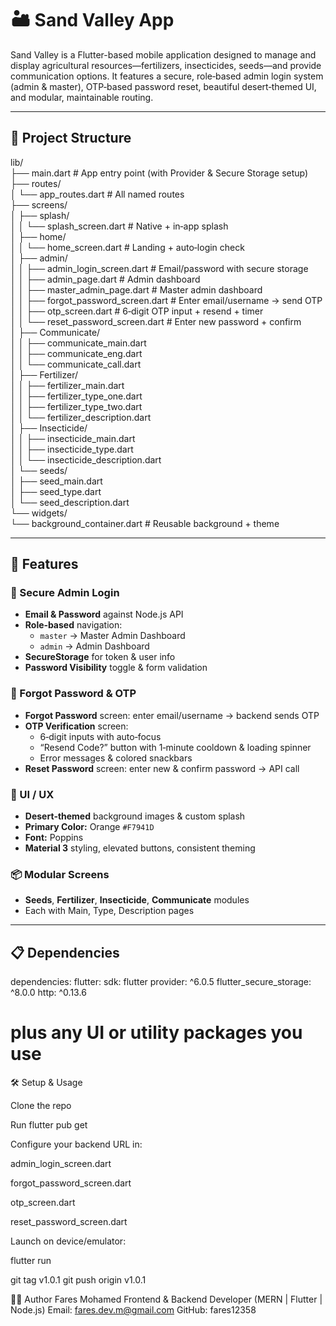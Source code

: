 # 🏜️ Sand Valley App

Sand Valley is a Flutter-based mobile application designed to manage and display agricultural resources—fertilizers, insecticides, seeds—and provide communication options. It features a secure, role‑based admin login system (admin & master), OTP‑based password reset, beautiful desert‑themed UI, and modular, maintainable routing.

---

## 📂 Project Structure

lib/ <br>
├── main.dart # App entry point (with Provider & Secure Storage setup)<br>
├── routes/<br>
│ └── app_routes.dart # All named routes<br>
├── screens/<br>
│ ├── splash/<br>
│ │ └── splash_screen.dart # Native + in‑app splash<br>
│ ├── home/<br>
│ │ └── home_screen.dart # Landing + auto‑login check<br>
│ ├── admin/<br>
│ │ ├── admin_login_screen.dart # Email/password with secure storage<br>
│ │ ├── admin_page.dart # Admin dashboard<br>
│ │ ├── master_admin_page.dart # Master admin dashboard<br>
│ │ ├── forgot_password_screen.dart # Enter email/username → send OTP<br>
│ │ ├── otp_screen.dart # 6‑digit OTP input + resend + timer<br>
│ │ └── reset_password_screen.dart # Enter new password + confirm<br>
│ ├── Communicate/<br>
│ │ ├── communicate_main.dart<br>
│ │ ├── communicate_eng.dart<br>
│ │ └── communicate_call.dart<br>
│ ├── Fertilizer/<br>
│ │ ├── fertilizer_main.dart<br>
│ │ ├── fertilizer_type_one.dart<br>
│ │ ├── fertilizer_type_two.dart<br>
│ │ └── fertilizer_description.dart<br>
│ ├── Insecticide/<br>
│ │ ├── insecticide_main.dart<br>
│ │ ├── insecticide_type.dart<br>
│ │ └── insecticide_description.dart<br>
│ └── seeds/<br>
│ ├── seed_main.dart<br>
│ ├── seed_type.dart<br>
│ └── seed_description.dart<br>
└── widgets/<br>
└── background_container.dart # Reusable background + theme<br>

---

## 🚀 Features

### 🔐 Secure Admin Login

- **Email & Password** against Node.js API
- **Role‑based** navigation:
  - `master` → Master Admin Dashboard
  - `admin` → Admin Dashboard
- **SecureStorage** for token & user info
- **Password Visibility** toggle & form validation

### 🔁 Forgot Password & OTP

- **Forgot Password** screen: enter email/username → backend sends OTP
- **OTP Verification** screen:
  - 6‑digit inputs with auto‑focus
  - “Resend Code?” button with 1‑minute cooldown & loading spinner
  - Error messages & colored snackbars
- **Reset Password** screen: enter new & confirm password → API call

### 📱 UI / UX

- **Desert‑themed** background images & custom splash
- **Primary Color:** Orange `#F7941D`
- **Font:** Poppins
- **Material 3** styling, elevated buttons, consistent theming

### 📦 Modular Screens

- **Seeds**, **Fertilizer**, **Insecticide**, **Communicate** modules
- Each with Main, Type, Description pages

---

## 📋 Dependencies

dependencies:
flutter:
sdk: flutter
provider: ^6.0.5
flutter_secure_storage: ^8.0.0
http: ^0.13.6

# plus any UI or utility packages you use

🛠️ Setup & Usage<br>

Clone the repo<br>

Run flutter pub get<br>

Configure your backend URL in:<br>

admin_login_screen.dart<br>

forgot_password_screen.dart<br>

otp_screen.dart<br>

reset_password_screen.dart<br>

Launch on device/emulator:<br>

flutter run<br>

git tag v1.0.1
git push origin v1.0.1


👨‍💻 Author
Fares Mohamed
Frontend & Backend Developer (MERN | Flutter | Node.js)
Email: fares.dev.m@gmail.com
GitHub: fares12358
